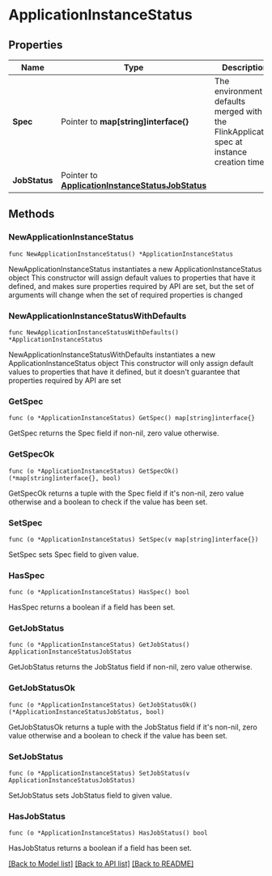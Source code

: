 # ApplicationInstanceStatus

## Properties

Name | Type | Description | Notes
------------ | ------------- | ------------- | -------------
**Spec** | Pointer to **map[string]interface{}** | The environment defaults merged with the FlinkApplication spec at instance creation time | [optional] 
**JobStatus** | Pointer to [**ApplicationInstanceStatusJobStatus**](ApplicationInstanceStatusJobStatus.md) |  | [optional] 

## Methods

### NewApplicationInstanceStatus

`func NewApplicationInstanceStatus() *ApplicationInstanceStatus`

NewApplicationInstanceStatus instantiates a new ApplicationInstanceStatus object
This constructor will assign default values to properties that have it defined,
and makes sure properties required by API are set, but the set of arguments
will change when the set of required properties is changed

### NewApplicationInstanceStatusWithDefaults

`func NewApplicationInstanceStatusWithDefaults() *ApplicationInstanceStatus`

NewApplicationInstanceStatusWithDefaults instantiates a new ApplicationInstanceStatus object
This constructor will only assign default values to properties that have it defined,
but it doesn't guarantee that properties required by API are set

### GetSpec

`func (o *ApplicationInstanceStatus) GetSpec() map[string]interface{}`

GetSpec returns the Spec field if non-nil, zero value otherwise.

### GetSpecOk

`func (o *ApplicationInstanceStatus) GetSpecOk() (*map[string]interface{}, bool)`

GetSpecOk returns a tuple with the Spec field if it's non-nil, zero value otherwise
and a boolean to check if the value has been set.

### SetSpec

`func (o *ApplicationInstanceStatus) SetSpec(v map[string]interface{})`

SetSpec sets Spec field to given value.

### HasSpec

`func (o *ApplicationInstanceStatus) HasSpec() bool`

HasSpec returns a boolean if a field has been set.

### GetJobStatus

`func (o *ApplicationInstanceStatus) GetJobStatus() ApplicationInstanceStatusJobStatus`

GetJobStatus returns the JobStatus field if non-nil, zero value otherwise.

### GetJobStatusOk

`func (o *ApplicationInstanceStatus) GetJobStatusOk() (*ApplicationInstanceStatusJobStatus, bool)`

GetJobStatusOk returns a tuple with the JobStatus field if it's non-nil, zero value otherwise
and a boolean to check if the value has been set.

### SetJobStatus

`func (o *ApplicationInstanceStatus) SetJobStatus(v ApplicationInstanceStatusJobStatus)`

SetJobStatus sets JobStatus field to given value.

### HasJobStatus

`func (o *ApplicationInstanceStatus) HasJobStatus() bool`

HasJobStatus returns a boolean if a field has been set.


[[Back to Model list]](../README.md#documentation-for-models) [[Back to API list]](../README.md#documentation-for-api-endpoints) [[Back to README]](../README.md)


